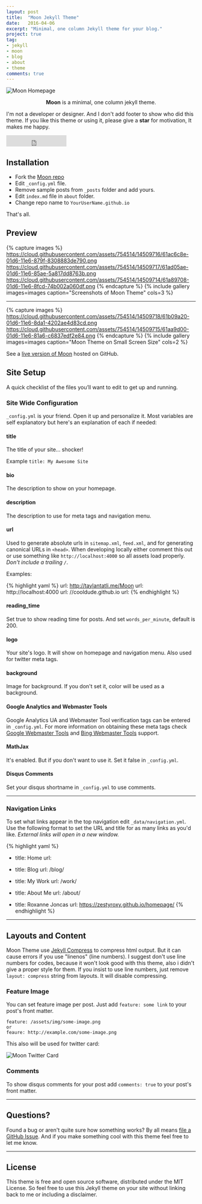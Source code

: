 ```yaml
---
layout: post
title:  "Moon Jekyll Theme"
date:   2016-04-06
excerpt: "Minimal, one column Jekyll theme for your blog."
project: true
tag:
- jekyll
- moon
- blog
- about
- theme
comments: true
---
```


![Moon Homepage](https://cloud.githubusercontent.com/assets/754514/14509720/61c61058-01d6-11e6-93ab-0918515ecd56.png)

<center><b>Moon</b> is a minimal, one column jekyll theme.</center>

 I'm not a developer or designer. And I don't add footer to show who did this theme. If you like this theme or using it, please give a **star** for motivation, It makes me happy.

<iframe src="https://ghbtns.com/github-btn.html?user=TaylanTatli&repo=Moon&type=star&count=true&size=large" frameborder="0" scrolling="0" width="160px" height="30px"></iframe>

## Installation
* Fork the [Moon repo](https://github.com/TaylanTatli/Moon/fork)
* Edit `_config.yml` file.
* Remove sample posts from `_posts` folder and add yours.
* Edit `index.md` file in `about` folder.
* Change repo name to `YourUserName.github.io`

That's all.

## Preview

{% capture images %}
	https://cloud.githubusercontent.com/assets/754514/14509716/61ac6c8e-01d6-11e6-879f-8308883de790.png
	https://cloud.githubusercontent.com/assets/754514/14509717/61ad05ae-01d6-11e6-85ae-5a817dd8763b.png
	https://cloud.githubusercontent.com/assets/754514/14509714/61a89708-01d6-11e6-8fcd-74b002a060df.png
{% endcapture %}
{% include gallery images=images caption="Screenshots of Moon Theme" cols=3 %}

---

{% capture images %}
	https://cloud.githubusercontent.com/assets/754514/14509718/61b09a20-01d6-11e6-8da1-4202ae4d83cd.png
	https://cloud.githubusercontent.com/assets/754514/14509715/61aa9d00-01d6-11e6-81a6-c6837edf2e84.png
{% endcapture %}
{% include gallery images=images caption="Moon Theme on Small Screen Size" cols=2 %}

See a [live version of Moon](http://taylantatli.github.io/Moon) hosted on GitHub.

## Site Setup
A quick checklist of the files you’ll want to edit to get up and running.

### Site Wide Configuration
`_config.yml` is your friend. Open it up and personalize it. Most variables are self explanatory but here's an explanation of each if needed:

#### title

The title of your site... shocker!

Example `title: My Awesome Site`

#### bio

The description to show on your homepage.

#### description

The description to use for meta tags and navigation menu.

#### url

Used to generate absolute urls in `sitemap.xml`, `feed.xml`, and for generating canonical URLs in `<head>`. When developing locally either comment this out or use something like `http://localhost:4000` so all assets load properly. *Don't include a trailing `/`*.

Examples:

{% highlight yaml %}
url: http://taylantatli.me/Moon
url: http://localhost:4000
url: //cooldude.github.io
url:
{% endhighlight %}

#### reading_time

Set true to show reading time for posts. And set `words_per_minute`, default is 200.

#### logo
Your site's logo. It will show on homepage and navigation menu. Also used for twitter meta tags.

#### background
Image for background. If you don't set it, color will be used as a background.

#### Google Analytics and Webmaster Tools

Google Analytics UA and Webmaster Tool verification tags can be entered in `_config.yml`. For more information on obtaining these meta tags check [Google Webmaster Tools](http://support.google.com/webmasters/bin/answer.py?hl=en&answer=35179) and [Bing Webmaster Tools](https://ssl.bing.com/webmaster/configure/verify/ownership) support.

#### MathJax
It's enabled. But if you don't want to use it. Set it false in  `_config.yml`.

#### Disqus Comments
Set your disqus shortname in `_config.yml` to use comments.

---

### Navigation Links

To set what links appear in the top navigation edit `_data/navigation.yml`. Use the following format to set the URL and title for as many links as you'd like. *External links will open in a new window.*

{% highlight yaml %}
- title: Home
  url:

- title: Blog
  url: /blog/

- title: My Work
  url: /work/

- title: About Me
  url: /about/

- title: Roxanne Joncas
  url: https://zestyroxy.github.io/homepage/
{% endhighlight %}

---

## Layouts and Content

Moon Theme use [Jekyll Compress](https://github.com/penibelst/jekyll-compress-html) to compress html output. But it can cause errors if you use "linenos" (line numbers). I suggest don't use line numbers for codes, because it won't look good with this theme, also i didn't give a proper style for them. If you insist to use line numbers, just remove `layout: compress` string from layouts. It will disable compressing.

### Feature Image

You can set feature image per post. Just add `feature: some link` to your post's front matter.

```
feature: /assets/img/some-image.png
or
feaure: http://example.com/some-image.png
```
 This also will be used for twitter card:

![Moon Twitter Card](https://cloud.githubusercontent.com/assets/754514/14509719/61c5751c-01d6-11e6-8c29-ce8ccad149bf.png)

### Comments
To show disqus comments for your post add `comments: true` to your post's front matter.

---

## Questions?

Found a bug or aren't quite sure how something works? By all means [file a GitHub Issue](https://github.com/TaylanTatli/Moon/issues/new). And if you make something cool with this theme feel free to let me know.

---

## License

This theme is free and open source software, distributed under the MIT License. So feel free to use this Jekyll theme on your site without linking back to me or including a disclaimer.
